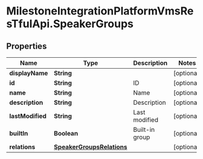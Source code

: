 # MilestoneIntegrationPlatformVmsResTfulApi.SpeakerGroups

## Properties
Name | Type | Description | Notes
------------ | ------------- | ------------- | -------------
**displayName** | **String** |  | [optional] 
**id** | **String** | ID | [optional] 
**name** | **String** | Name | [optional] 
**description** | **String** | Description | [optional] 
**lastModified** | **String** | Last modified | [optional] 
**builtIn** | **Boolean** | Built-in group | [optional] 
**relations** | [**SpeakerGroupsRelations**](SpeakerGroupsRelations.md) |  | [optional] 
